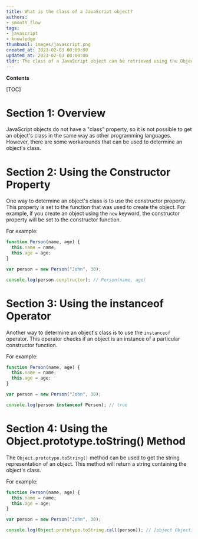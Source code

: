 ```yaml
---
title: What is the class of a JavaScript object?
authors:
- smooth_flow
tags:
- javascript
- knowledge
thumbnail: images/javascript.png
created_at: 2023-02-03 00:00:00
updated_at: 2023-02-03 00:00:00
tldr: The class of a JavaScript object can be retrieved using the Object.prototype.toString() method.
---
```


**Contents**

[TOC]

# Section 1: Overview

JavaScript objects do not have a "class" property, so it is not possible to get an object's class in the same way as other programming languages. However, there are some workarounds that can be used to determine an object's class.

# Section 2: Using the Constructor Property

One way to determine an object's class is to use the constructor property. This property is set to the function that was used to create the object. For example, if you create an object using the `new` keyword, the constructor property will be set to the constructor function.

For example:

```javascript
function Person(name, age) {
  this.name = name;
  this.age = age;
}

var person = new Person("John", 30);

console.log(person.constructor); // Person(name, age)
```

# Section 3: Using the instanceof Operator

Another way to determine an object's class is to use the `instanceof` operator. This operator checks if an object is an instance of a particular constructor function.

For example:

```javascript
function Person(name, age) {
  this.name = name;
  this.age = age;
}

var person = new Person("John", 30);

console.log(person instanceof Person); // true
```

# Section 4: Using the Object.prototype.toString() Method

The `Object.prototype.toString()` method can be used to get the string representation of an object. This method will return a string containing the object's class.

For example:

```javascript
function Person(name, age) {
  this.name = name;
  this.age = age;
}

var person = new Person("John", 30);

console.log(Object.prototype.toString.call(person)); // [object Object]
```
